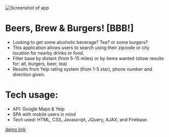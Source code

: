 ![Screenshot of app](https://github.com/dev-lam/BBB/blob/master/assets/images/BBB.png)


# Beers, Brew & Burgers! [BBB!]
* Looking to get some alcoholic beverage? Tea? or some burgers?
* This application allows users to search using their zipcode or city location for nearby drinks or food.
* Filter base by distant (from 5-15 miles) or by items wanted (show results for: all, burgers, beer, tea)
* Results from Yelp rating system (from 1-5 star), phone number and direction given.


# Tech usage:
* API: Google Maps & Yelp
* SPA with mobile users in mind
* Tech used: HTML, CSS, Javascript, JQuery, AJAX, and Firebase.


[demo link](https://dev-lam.github.io/BBB/)
